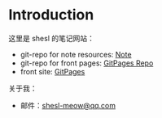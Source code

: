 # Introduction

这里是 shesl 的笔记网站：

* git-repo for note resources: [Note](https://github.com/shesl-meow/Note)
* git-repo for front pages: [GitPages Repo](https://github.com/shesl-meow/shesl-meow.github.io)
* front site: [GitPages](shesl-meow.github.io)

关于我：

* 邮件：shesl-meow@qq.com
